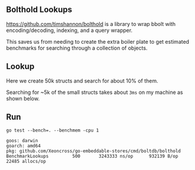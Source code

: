 ## Bolthold Lookups

https://github.com/timshannon/bolthold is a library to wrap bbolt with encoding/decoding, indexing, and a query wrapper.

This saves us from needing to create the extra boiler plate to get estimated benchmarks for searching through a collection of objects.

## Lookup

Here we create 50k structs and search for about 10% of them.

Searching for ~5k of the small structs takes about `3ms` on my machine as shown below.

## Run

    go test --bench=. --benchmem -cpu 1

    goos: darwin
    goarch: amd64
    pkg: github.com/Xeoncross/go-embeddable-stores/cmd/boltdb/bolthold
    BenchmarkLookups 	     500	   3243333 ns/op	  932139 B/op	   22485 allocs/op
